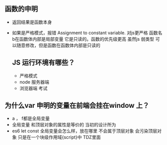 ## 函数的申明
- 返回结果是函数本身
- 如果是严格模式，报错 Assignment to constant variable.
  对js更严格
  函数名b在函数体内部是局部变量 它是只读的。函数的优先级更高
  虽然js 弱类型 可以随意修改，但是函数在函数体内部是只读的

  ## JS 运行环境有哪些？
  - 严格模式
  - node 服务器端
  - 浏览器端 考试
     

## 为什么var 申明的变量在前端会挂在window 上？
- a ， f都是全局变量
- 全局变量 和顶层对象的属性是等价的 
   当初的设计所为
- es6 let const 全局变量会怎么样，放在哪里
  不会属于顶层对象 会污染顶层对象
  只是在一个块级作用域{script}中
  TDZ里面
